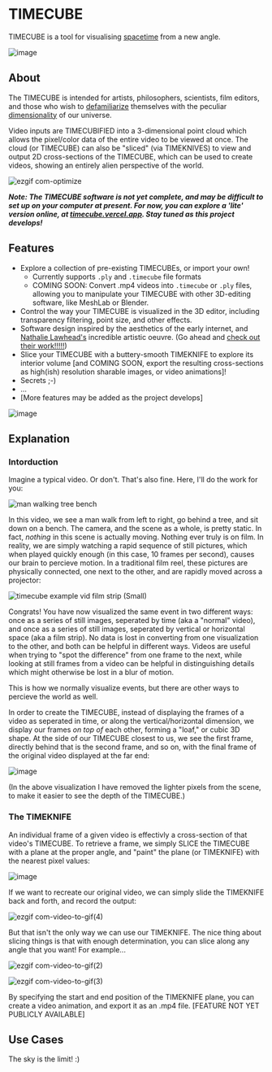 # TIMECUBE
TIMECUBE is a tool for visualising [spacetime](https://en.wikipedia.org/wiki/Spacetime) from a new angle.

![image](https://github.com/yitzilitt/TIMECUBE/assets/28551587/d8c8f518-1b47-4f67-9999-8a0caa38de6d)

## About
The TIMECUBE is intended for artists, philosophers, scientists, film editors, and those who wish to [defamiliarize](https://en.wikipedia.org/wiki/Defamiliarization) themselves with the peculiar [dimensionality](https://en.wikipedia.org/wiki/Curse_of_dimensionality) of our universe.

Video inputs are TIMECUBIFIED into a 3-dimensional point cloud which allows the pixel/color data of the entire video to be viewed at once. The cloud (or TIMECUBE) can also be "sliced" (via TIMEKNIVES) to view and output 2D cross-sections of the TIMECUBE, which can be used to create videos, showing an entirely alien perspective of the world.

![ezgif com-optimize](https://github.com/yitzilitt/TIMECUBE/assets/28551587/d3e279f6-fe75-4d8b-98a9-4c5602cacd98)

_**Note: The TIMECUBE software is not yet complete, and may be difficult to set up on your computer at present. For now, you can explore a 'lite' version online, at [timecube.vercel.app](https://timecube.vercel.app/). Stay tuned as this project develops!**_

## Features
* Explore a collection of pre-existing TIMECUBEs, or import your own!
  * Currently supports `.ply` and `.timecube` file formats
  * COMING SOON: Convert .mp4 videos into `.timecube` or `.ply` files, allowing you to manipulate your TIMECUBE with other 3D-editing software, like MeshLab or Blender.
* Control the way your TIMECUBE is visualized in the 3D editor, including transparency filtering, point size, and other effects.
* Software design inspired by the aesthetics of the early internet, and [Nathalie Lawhead's](https://en.wikipedia.org/wiki/Nathalie_Lawhead) incredible artistic oeuvre. (Go ahead and [check out their work!!!!!](http://www.nathalielawhead.com/candybox/))
* Slice your TIMECUBE with a buttery-smooth TIMEKNIFE to explore its interior volume [and COMING SOON, export the resulting cross-sections as high(ish) resolution sharable images, or video animations]!
* Secrets ;-)
* ...
* [More features may be added as the project develops]

![image](https://github.com/yitzilitt/TIMECUBE/assets/28551587/8771885f-6fa2-432a-91f4-222e16418b15)

## Explanation
### Intorduction
Imagine a typical video. Or don't. That's also fine. Here, I'll do the work for you:

![man walking tree bench](https://github.com/yitzilitt/TIMECUBE/assets/28551587/d09146f2-ecdd-423d-8dcf-0406fab99d04)

In this video, we see a man walk from left to right, go behind a tree, and sit down on a bench. The camera, and the scene as a whole, is pretty static. In fact, *nothing* in this scene is actually moving. Nothing ever truly is on film. In reality, we are simply watching a rapid sequence of still pictures, which when played quickly enough (in this case, 10 frames per second), causes our brain to percieve motion. In a traditional film reel, these pictures are physically connected, one next to the other, and are rapidly moved across a projector:

![timecube example vid film strip (Small)](https://github.com/yitzilitt/TIMECUBE/assets/28551587/aeeb7dff-180b-4267-bde3-2169eb98838c)

Congrats! You have now visualized the same event in two different ways: once as a series of still images, seperated by time (aka a "normal" video), and once as a series of still images, seperated by vertical or horizontal space (aka a film strip). No data is lost in converting from one visualization to the other, and both can be helpful in different ways. Videos are useful when trying to "spot the difference" from one frame to the next, while looking at still frames from a video can be helpful in distinguishing details which might otherwise be lost in a blur of motion.

This is how we normally visualize events, but there are other ways to percieve the world as well.

In order to create the TIMECUBE, instead of displaying the frames of a video as seperated in time, or along the vertical/horizontal dimension, we display our frames *on top of* each other, forming a "loaf," or cubic 3D shape. At the side of our TIMECUBE closest to us, we see the first frame, directly behind that is the second frame, and so on, with the final frame of the original video displayed at the far end:

![image](https://github.com/yitzilitt/TIMECUBE/assets/28551587/ed576eca-92fd-45f3-9e89-b7c5e5a6ca1a)

(In the above visualization I have removed the lighter pixels from the scene, to make it easier to see the depth of the TIMECUBE.)

### The TIMEKNIFE
An individual frame of a given video is effectivly a cross-section of that video's TIMECUBE. To retrieve a frame, we simply SLICE the TIMECUBE with a plane at the proper angle, and "paint" the plane (or TIMEKNIFE) with the nearest pixel values:

![image](https://github.com/yitzilitt/TIMECUBE/assets/28551587/2937dbbd-609e-464f-81d8-b539d6d10a62)

If we want to recreate our original video, we can simply slide the TIMEKNIFE back and forth, and record the output:

![ezgif com-video-to-gif(4)](https://github.com/yitzilitt/TIMECUBE/assets/28551587/50c4ec2f-5522-4eda-ad7c-81a375dae802)


But that isn't the only way we can use our TIMEKNIFE. The nice thing about slicing things is that with enough determination, you can slice along any angle that you want! For example...

![ezgif com-video-to-gif(2)](https://github.com/yitzilitt/TIMECUBE/assets/28551587/9f6f8fe5-79dc-4d2a-8b75-b4c897ae4276)

![ezgif com-video-to-gif(3)](https://github.com/yitzilitt/TIMECUBE/assets/28551587/8c4d039b-2b01-48ad-9c74-0769f0777c8d)

By specifying the start and end position of the TIMEKNIFE plane, you can create a video animation, and export it as an .mp4 file. [FEATURE NOT YET PUBLICLY AVAILABLE]

## Use Cases

The sky is the limit! :)

